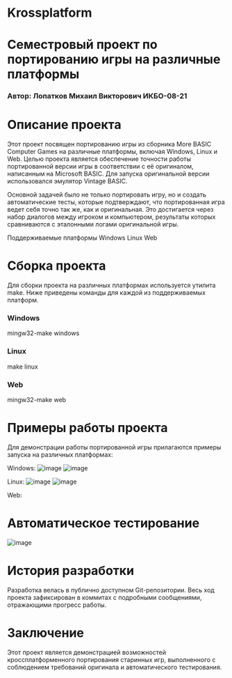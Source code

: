 # Krossplatform
# Семестровый проект по портированию игры на различные платформы
### Автор: Лопатков Михаил Викторович ИКБО-08-21

# Описание проекта
Этот проект посвящен портированию игры из сборника More BASIC Computer Games на различные платформы, включая Windows, Linux и Web. Целью проекта является обеспечение точности работы портированной версии игры в соответствии с её оригиналом, написанным на Microsoft BASIC. Для запуска оригинальной версии использовался эмулятор Vintage BASIC.

Основной задачей было не только портировать игру, но и создать автоматические тесты, которые подтверждают, что портированная игра ведет себя точно так же, как и оригинальная. Это достигается через набор диалогов между игроком и компьютером, результаты которых сравниваются с эталонными логами оригинальной игры.

Поддерживаемые платформы
Windows
Linux
Web

# Сборка проекта

Для сборки проекта на различных платформах используется утилита make. 
Ниже приведены команды для каждой из поддерживаемых платформ.

### Windows
mingw32-make windows

### Linux
make linux


### Web
mingw32-make web

# Примеры работы проекта

Для демонстрации работы портированной игры прилагаются примеры запуска на различных платформах:

Windows:
![image](https://github.com/user-attachments/assets/8f8f31e9-d0ad-4f7f-a76f-dd18e49fa495)
![image](https://github.com/user-attachments/assets/57ad75ef-310e-4664-9541-b45e7b9518d1)

Linux:
![image](https://github.com/user-attachments/assets/c3513f53-aa8f-46e8-a96f-2a22b31f32e9)
![image](https://github.com/user-attachments/assets/495429b9-ecaa-4b58-b024-48b3dde5fbf6)

Web:




# Автоматическое тестирование

![image](https://github.com/user-attachments/assets/74c8b7d9-f4e8-4f84-8259-8bc7501a8000)


# История разработки

Разработка велась в публично доступном Git-репозитории. Весь ход проекта зафиксирован в коммитах с подробными сообщениями, отражающими прогресс работы.


# Заключение

Этот проект является демонстрацией возможностей кроссплатформенного портирования старинных игр, выполненного с соблюдением требований оригинала и автоматического тестирования.
